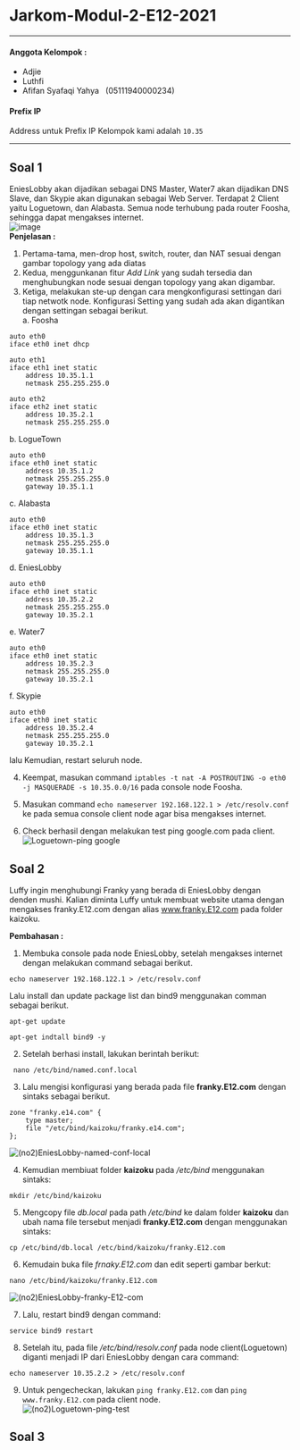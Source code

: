 # Jarkom-Modul-2-E12-2021

<hr/>  

#### Anggota Kelompok :
 * Adjie
 * Luthfi
 * Afifan Syafaqi Yahya &nbsp; (05111940000234)  

#### Prefix IP 
Address untuk Prefix IP Kelompok kami adalah `10.35`

<hr/>  

## Soal 1

EniesLobby akan dijadikan sebagai DNS Master, Water7 akan dijadikan DNS Slave, dan Skypie akan digunakan sebagai Web Server. Terdapat 2 Client yaitu Loguetown, dan Alabasta. Semua node terhubung pada router Foosha, sehingga dapat mengakses internet.  
![image](https://user-images.githubusercontent.com/75328763/139465113-72289220-fe54-416c-8ef3-5c8f3e93c56a.png)  
**Penjelasan :**  
1. Pertama-tama, men-drop host, switch, router, dan NAT sesuai dengan gambar topology yang ada diatas  
2. Kedua, menggunkanan fitur *Add Link* yang sudah tersedia dan menghubungkan node sesuai dengan topology yang akan digambar.
3. Ketiga, melakukan ste-up dengan cara mengkonfigurasi settingan dari tiap netwotk node. Konfigurasi Setting yang sudah ada akan digantikan dengan settingan sebagai berikut.  
a. Foosha
```
auto eth0
iface eth0 inet dhcp

auto eth1
iface eth1 inet static
    address 10.35.1.1
    netmask 255.255.255.0

auto eth2
iface eth2 inet static
    address 10.35.2.1
    netmask 255.255.255.0
```  
b. LogueTown
```
auto eth0
iface eth0 inet static
    address 10.35.1.2
    netmask 255.255.255.0
    gateway 10.35.1.1
```  
c. Alabasta
```
auto eth0
iface eth0 inet static
    address 10.35.1.3
    netmask 255.255.255.0
    gateway 10.35.1.1
```
d. EniesLobby
```
auto eth0
iface eth0 inet static
    address 10.35.2.2
    netmask 255.255.255.0
    gateway 10.35.2.1
```  
e. Water7
```
auto eth0
iface eth0 inet static
    address 10.35.2.3
    netmask 255.255.255.0
    gateway 10.35.2.1
```  
f. Skypie
```
auto eth0
iface eth0 inet static
    address 10.35.2.4
    netmask 255.255.255.0
    gateway 10.35.2.1
```  
lalu Kemudian, restart seluruh node.  
  
4. Keempat, masukan command `iptables -t nat -A POSTROUTING -o eth0 -j MASQUERADE -s 10.35.0.0/16` pada console node Foosha.  

5. Masukan command `echo nameserver 192.168.122.1 > /etc/resolv.conf` ke pada semua console client node agar bisa mengakses internet.  
  
6. Check berhasil dengan melakukan test ping google.com pada client.  
![Loguetown-ping google](https://user-images.githubusercontent.com/75328763/139468464-814d4d62-d338-4079-8746-e9588b970c22.png)

## Soal 2  

Luffy ingin menghubungi Franky yang berada di EniesLobby dengan denden mushi. Kalian diminta Luffy untuk membuat website utama dengan mengakses franky.E12.com dengan alias www.franky.E12.com pada folder kaizoku.  
  
**Pembahasan :**  
1. Membuka console pada node EniesLobby, setelah mengakses internet dengan melakukan command sebagai berikut.
```
echo nameserver 192.168.122.1 > /etc/resolv.conf
```  
Lalu install dan update package list dan bind9 menggunakan comman sebagai berikut.
```
apt-get update
```
```
apt-get indtall bind9 -y
```  
  
2. Setelah berhasi install, lakukan berintah berikut:
```
 nano /etc/bind/named.conf.local
```  
  
3. Lalu mengisi konfigurasi yang berada pada file **franky.E12.com** dengan sintaks sebagai berikut.
```
zone "franky.e14.com" {
    type master;
    file "/etc/bind/kaizoku/franky.e14.com";
};
```  
![(no2)EniesLobby-named-conf-local](https://user-images.githubusercontent.com/75328763/139470881-a9a1799b-480b-41de-bd88-0a2205529120.png)
 
  
4. Kemudian membiuat folder **kaizoku** pada */etc/bind* menggunakan sintaks:
```
mkdir /etc/bind/kaizoku
```  
  
5. Mengcopy file *db.local* pada path */etc/bind* ke dalam folder **kaizoku** dan ubah nama file tersebut menjadi **franky.E12.com** dengan menggunakan sintaks:  
```
cp /etc/bind/db.local /etc/bind/kaizoku/franky.E12.com
```  
  
6. Kemudain buka file *frnaky.E12.com* dan edit seperti gambar berkut:  
```
nano /etc/bind/kaizoku/franky.E12.com
```  
![(no2)EniesLobby-franky-E12-com](https://user-images.githubusercontent.com/75328763/139471382-244a1d20-2b75-4809-8d7c-87762abcb1d7.png)  
  
7. Lalu, restart bind9 dengan command:
```
service bind9 restart
```  
  
8. Setelah itu, pada file */etc/bind/resolv.conf* pada node client(Loguetown) diganti menjadi IP dari EniesLobby dengan cara command:  
```
echo nameserver 10.35.2.2 > /etc/resolv.conf
```  
  
9. Untuk pengecheckan, lakukan `ping franky.E12.com` dan `ping www.franky.E12.com` pada client node.   
![(no2)Loguetown-ping-test](https://user-images.githubusercontent.com/75328763/139472306-6ff3de35-1a4d-4a49-a871-91e4872cb3c8.png)  
  
## Soal 3




